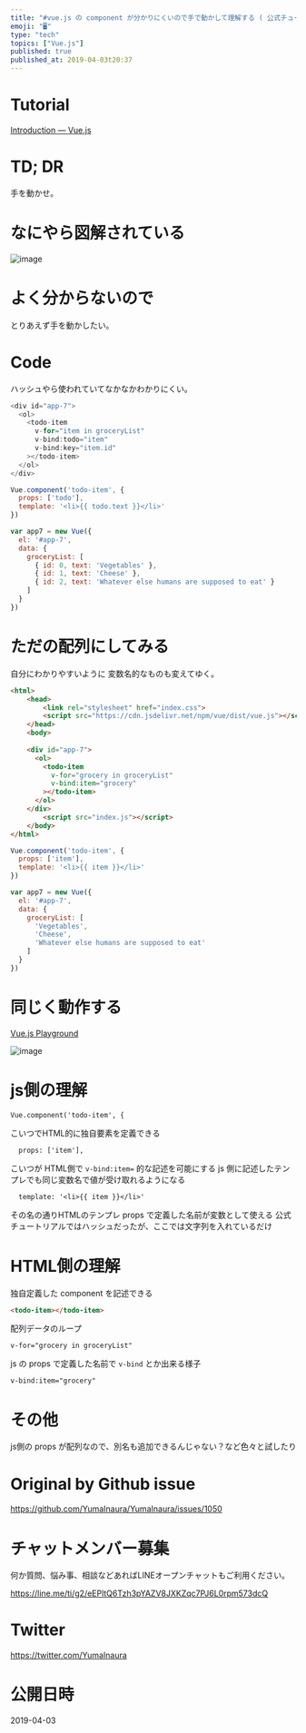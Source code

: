 ```yaml
---
title: "#vue.js の component が分かりにくいので手で動かして理解する ( 公式チュートリアルより ) ( Codepen )"
emoji: "🖥"
type: "tech"
topics: ["Vue.js"]
published: true
published_at: 2019-04-03t20:37
---
```


# Tutorial

[Introduction — Vue.js](https://vuejs.org/v2/guide/#Composing-with-Components)

# TD; DR

手を動かせ。

# なにやら図解されている

![image](https://user-images.githubusercontent.com/13635059/55471723-59c00780-5645-11e9-9e96-249e11370380.png)

# よく分からないので

とりあえず手を動かしたい。

# Code

ハッシュやら使われていてなかなかわかりにくい。

```js
<div id="app-7">
  <ol>
    <todo-item
      v-for="item in groceryList"
      v-bind:todo="item"
      v-bind:key="item.id"
    ></todo-item>
  </ol>
</div>
```

```js
Vue.component('todo-item', {
  props: ['todo'],
  template: '<li>{{ todo.text }}</li>'
})

var app7 = new Vue({
  el: '#app-7',
  data: {
    groceryList: [
      { id: 0, text: 'Vegetables' },
      { id: 1, text: 'Cheese' },
      { id: 2, text: 'Whatever else humans are supposed to eat' }
    ]
  }
})
```

# ただの配列にしてみる

自分にわかりやすいように 変数名的なものも変えてゆく。

```html
<html>
    <head>
        <link rel="stylesheet" href="index.css">
        <script src="https://cdn.jsdelivr.net/npm/vue/dist/vue.js"></script>
    </head>
    <body>
    
    <div id="app-7">
      <ol>
        <todo-item
          v-for="grocery in groceryList"
          v-bind:item="grocery"
        ></todo-item>
      </ol>
    </div>
        <script src="index.js"></script>
    </body>
</html>
```

```js
Vue.component('todo-item', {
  props: ['item'],
  template: '<li>{{ item }}</li>'
})

var app7 = new Vue({
  el: '#app-7',
  data: {
    groceryList: [
      'Vegetables',
      'Cheese',
      'Whatever else humans are supposed to eat'
    ]
  }
})
```

# 同じく動作する

[Vue.js Playground](https://codepen.io/yumainaura/pen/jRbzbG)

![image](https://user-images.githubusercontent.com/13635059/55471932-d5ba4f80-5645-11e9-931e-a7f00d18e400.png)

# js側の理解


```
Vue.component('todo-item', {
```

こいつでHTML的に独自要素を定義できる

```
  props: ['item'],
```

こいつが HTML側で `v-bind:item=` 的な記述を可能にする
js 側に記述したテンプレでも同じ変数名で値が受け取れるようになる

```
  template: '<li>{{ item }}</li>'
```

その名の通りHTMLのテンプレ
props で定義した名前が変数として使える
公式チュートリアルではハッシュだったが、ここでは文字列を入れているだけ

# HTML側の理解

独自定義した component を記述できる

```html
<todo-item></todo-item>
```

配列データのループ

```
v-for="grocery in groceryList"
```

js の props で定義した名前で `v-bind` とか出来る様子

```
v-bind:item="grocery"
```

# その他

js側の props が配列なので、別名も追加できるんじゃない？など色々と試したり

# Original by Github issue

https://github.com/YumaInaura/YumaInaura/issues/1050








<!-- Update From Qiita API -->

# チャットメンバー募集


何か質問、悩み事、相談などあればLINEオープンチャットもご利用ください。

https://line.me/ti/g2/eEPltQ6Tzh3pYAZV8JXKZqc7PJ6L0rpm573dcQ





# Twitter


https://twitter.com/YumaInaura


<!-- Update From Qiita API -->



# 公開日時

2019-04-03
